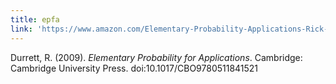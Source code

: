 ```yaml
---
title: epfa
link: 'https://www.amazon.com/Elementary-Probability-Applications-Rick-Durrett/dp/0521867568/ref=sr_1_3?crid=1TRG4LR8X2XES&dchild=1&keywords=elementary+probability+for+applications&qid=1620177942&sprefix=elementary+proba%2Caps%2C186&sr=8-3'
---
```

Durrett, R. (2009). *Elementary Probability for Applications*. Cambridge: Cambridge University Press. doi:10.1017/CBO9780511841521